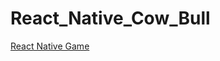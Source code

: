 # React_Native_Cow_Bull
[React Native Game](https://play.google.com/store/apps/details?id=com.starcoding.matchmeifucan_cow_bull)

